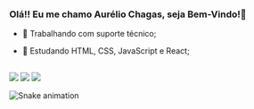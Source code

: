 ### Olá!! Eu me chamo Aurélio Chagas, seja Bem-Vindo!👋

- 🔭 Trabalhando com suporte técnico;
- 🌱 Estudando HTML, CSS, JavaScript e React;
  
  ##
 
<div> 

  <a href="https://instagram.com/aurelio_br09" target="_blank"><img src="https://img.shields.io/badge/-Instagram-%23E4405F?style=for-the-badge&logo=instagram&logoColor=white" target="_blank"></a>
  <a href = "mailto:aurelio.chagas.c@gmail.com"><img src="https://img.shields.io/badge/-Gmail-%23333?style=for-the-badge&logo=gmail&logoColor=white" target="_blank"></a>
  <a href="https://www.linkedin.com/in/aurélio-chagas-3876661bb" target="_blank"><img src="https://img.shields.io/badge/-LinkedIn-%230077B5?style=for-the-badge&logo=linkedin&logoColor=white" target="_blank"></a> 
 
  ![Snake animation](https://github.com/Aurelio-ch/Aurelio-ch/blob/output/github-contribution-grid-snake.svg)
 
</div>
